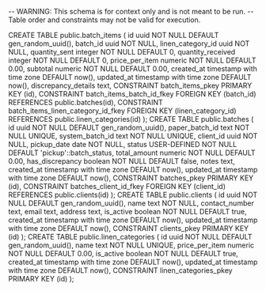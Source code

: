 -- WARNING: This schema is for context only and is not meant to be run.
-- Table order and constraints may not be valid for execution.

CREATE TABLE public.batch_items (
  id uuid NOT NULL DEFAULT gen_random_uuid(),
  batch_id uuid NOT NULL,
  linen_category_id uuid NOT NULL,
  quantity_sent integer NOT NULL DEFAULT 0,
  quantity_received integer NOT NULL DEFAULT 0,
  price_per_item numeric NOT NULL DEFAULT 0.00,
  subtotal numeric NOT NULL DEFAULT 0.00,
  created_at timestamp with time zone DEFAULT now(),
  updated_at timestamp with time zone DEFAULT now(),
  discrepancy_details text,
  CONSTRAINT batch_items_pkey PRIMARY KEY (id),
  CONSTRAINT batch_items_batch_id_fkey FOREIGN KEY (batch_id) REFERENCES public.batches(id),
  CONSTRAINT batch_items_linen_category_id_fkey FOREIGN KEY (linen_category_id) REFERENCES public.linen_categories(id)
);
CREATE TABLE public.batches (
  id uuid NOT NULL DEFAULT gen_random_uuid(),
  paper_batch_id text NOT NULL UNIQUE,
  system_batch_id text NOT NULL UNIQUE,
  client_id uuid NOT NULL,
  pickup_date date NOT NULL,
  status USER-DEFINED NOT NULL DEFAULT 'pickup'::batch_status,
  total_amount numeric NOT NULL DEFAULT 0.00,
  has_discrepancy boolean NOT NULL DEFAULT false,
  notes text,
  created_at timestamp with time zone DEFAULT now(),
  updated_at timestamp with time zone DEFAULT now(),
  CONSTRAINT batches_pkey PRIMARY KEY (id),
  CONSTRAINT batches_client_id_fkey FOREIGN KEY (client_id) REFERENCES public.clients(id)
);
CREATE TABLE public.clients (
  id uuid NOT NULL DEFAULT gen_random_uuid(),
  name text NOT NULL,
  contact_number text,
  email text,
  address text,
  is_active boolean NOT NULL DEFAULT true,
  created_at timestamp with time zone DEFAULT now(),
  updated_at timestamp with time zone DEFAULT now(),
  CONSTRAINT clients_pkey PRIMARY KEY (id)
);
CREATE TABLE public.linen_categories (
  id uuid NOT NULL DEFAULT gen_random_uuid(),
  name text NOT NULL UNIQUE,
  price_per_item numeric NOT NULL DEFAULT 0.00,
  is_active boolean NOT NULL DEFAULT true,
  created_at timestamp with time zone DEFAULT now(),
  updated_at timestamp with time zone DEFAULT now(),
  CONSTRAINT linen_categories_pkey PRIMARY KEY (id)
);